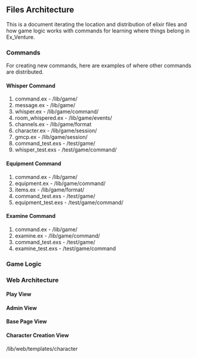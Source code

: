 ## Files Architecture

This is a document iterating the location and distribution of elixir files and how game logic works with commands for learning where things belong in Ex_Venture.


### Commands

For creating new commands, here are examples of where other commands are distributed.

#### Whisper Command

1. command.ex - /lib/game/
2. message.ex - /lib/game/
3. whisper.ex - /lib/game/command/
4. room_whispered.ex - /lib/game/events/
5. channels.ex - /lib/game/format
6. character.ex - /lib/game/session/
7. gmcp.ex - /lib/game/session/
8. command_test.exs - /test/game/
9. whisper_test.exs - /test/game/command/

#### Equipment Command

1. command.ex - /lib/game/
2. equipment.ex - /lib/game/command/
3. items.ex - /lib/game/format/
4. command_test.exs - /test/game/
5. equipment_test.exs - /test/game/command/

#### Examine Command

1. command.ex - /lib/game/
2. examine.ex - /lib/game/command/
3. command_test.exs - /test/game/
4. examine_test.exs - /test/game/command



### Game Logic

### Web Architecture

#### Play View

#### Admin View

#### Base Page View

#### Character Creation View
/lib/web/templates/character


